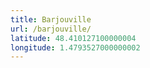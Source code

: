 ```yaml
---
title: Barjouville
url: /barjouville/
latitude: 48.410127100000004
longitude: 1.4793527000000002
---
```

